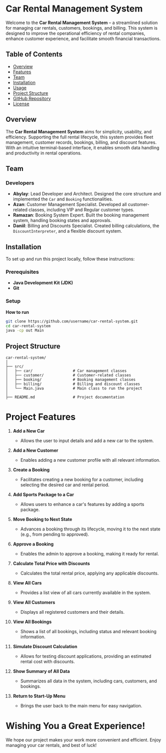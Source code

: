 # Car Rental Management System

Welcome to the **Car Rental Management System** – a streamlined solution for managing car rentals, customers, bookings, and billing. This system is designed to improve the operational efficiency of rental companies, enhance customer experience, and facilitate smooth financial transactions.

## Table of Contents

- [Overview](#overview)
- [Features](#features)
- [Team](#team)
- [Installation](#installation)
- [Usage](#usage)
- [Project Structure](#project-structure)
- [GitHub Repository](#github-repository)
- [License](#license)

## Overview

The **Car Rental Management System** aims for simplicity, usability, and efficiency. Supporting the full rental lifecycle, this system provides fleet management, customer records, bookings, billing, and discount features. With an intuitive terminal-based interface, it enables smooth data handling and productivity in rental operations.

## Team

### Developers

- **Abylay**: Lead Developer and Architect. Designed the core structure and implemented the `Car` and `Booking` functionalities.
- **Azan**: Customer Management Specialist. Developed all customer-related classes, including VIP and Regular customer types.
- **Ramazan**: Booking System Expert. Built the booking management system, handling booking states and approvals.
- **Daniil**: Billing and Discounts Specialist. Created billing calculations, the `DiscountInterpreter`, and a flexible discount system.

## Installation

To set up and run this project locally, follow these instructions:

### Prerequisites

- **Java Development Kit (JDK)**
- **Git**

### Setup

**How to run**
   ```bash
   git clone https://github.com/username/car-rental-system.git
   cd car-rental-system
   java -cp out Main
```

## Project Structure

```plaintext
car-rental-system/
│
├── src/
│   ├── car/                  # Car management classes
│   ├── customer/             # Customer-related classes
│   ├── booking/              # Booking management classes
│   ├── billing/              # Billing and discount classes
│   └── Main.java             # Main class to run the project
│
├── README.md                 # Project documentation

```
# Project Features

1. **Add a New Car**
   - Allows the user to input details and add a new car to the system.

2. **Add a New Customer**
   - Enables adding a new customer profile with all relevant information.

3. **Create a Booking**
   - Facilitates creating a new booking for a customer, including selecting the desired car and rental period.

4. **Add Sports Package to a Car**
   - Allows users to enhance a car's features by adding a sports package.

5. **Move Booking to Next State**
   - Advances a booking through its lifecycle, moving it to the next state (e.g., from pending to approved).

6. **Approve a Booking**
   - Enables the admin to approve a booking, making it ready for rental.

7. **Calculate Total Price with Discounts**
   - Calculates the total rental price, applying any applicable discounts.

8. **View All Cars**
   - Provides a list view of all cars currently available in the system.

9. **View All Customers**
   - Displays all registered customers and their details.

10. **View All Bookings**
    - Shows a list of all bookings, including status and relevant booking information.

11. **Simulate Discount Calculation**
    - Allows for testing discount applications, providing an estimated rental cost with discounts.

12. **Show Summary of All Data**
    - Summarizes all data in the system, including cars, customers, and bookings.

13. **Return to Start-Up Menu**
    - Brings the user back to the main menu for easy navigation.

# Wishing You a Great Experience!

We hope our project makes your work more convenient and efficient. Enjoy managing your car rentals, and best of luck!



